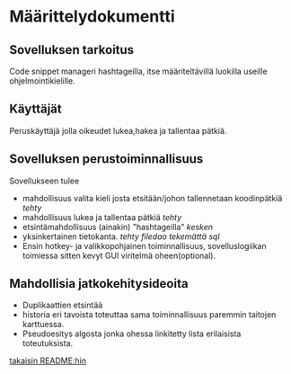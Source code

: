 # Määrittelydokumentti

## Sovelluksen tarkoitus

Code snippet manageri hashtageilla, itse määriteltävillä luokilla useille 
ohjelmointikielille.

## Käyttäjät

Peruskäyttäjä jolla oikeudet lukea,hakea ja tallentaa pätkiä.

## Sovelluksen perustoiminnallisuus

Sovellukseen tulee 
* mahdollisuus valita kieli josta etsitään/johon tallennetaan koodinpätkiä *tehty*
* mahdollisuus lukea ja tallentaa pätkiä *tehty*
* etsintämahdollisuus (ainakin) "hashtageilla" *kesken*
* yksinkertainen tietokanta. *tehty filedao* *tekemättä sql*
* Ensin hotkey- ja valikkopohjainen toiminnallisuus, sovelluslogiikan toimiessa 
sitten kevyt GUI viritelmä oheen(optional).

## Mahdollisia jatkokehitysideoita

* Duplikaattien etsintää
* historia eri tavoista toteuttaa sama toiminnallisuus paremmin taitojen 
karttuessa.
* Pseudoesitys algosta jonka ohessa linkitetty lista erilaisista toteutuksista.

[takaisin README:hin](https://github.com/sanikk/ot-harjoitust/blob/master/README.md)
